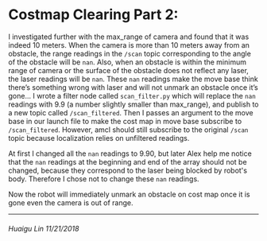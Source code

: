 # Costmap Clearing Part 2:

I investigated further with the max_range of camera and found that it was indeed 10 meters. When the camera is more than 10 meters away from an obstacle, the range readings in the `/scan` topic corresponding to the angle of the obstacle will be `nan`. Also, when an obstacle is within the minimum range of camera or the surface of the obstacle does not reflect any laser, the laser readings will be `nan`. These `nan` readings make the move base think there’s something wrong with laser and will not unmark an obstacle once it’s gone... I wrote a filter node called `scan_filter.py` which will replace the `nan` readings with 9.9 (a number slightly smaller than max_range), and publish to a new topic called `/scan_filtered`. Then I passes an argument to the move base in our launch file to make the cost map in move base subscribe to `/scan_filtered`.
However, amcl should still subscribe to the original `/scan` topic because localization relies on unfiltered readings.

At first I changed all the `nan` readings to 9.90, but later Alex help me notice that the `nan` readings at the beginning and end of the array should not be changed, because they correspond to the laser being blocked by robot's body. Therefore I chose not to change these `nan` readings.

Now the robot will immediately unmark an obstacle on cost map once it is gone even the camera is out of range.

---
###### _Huaigu Lin 11/21/2018_
